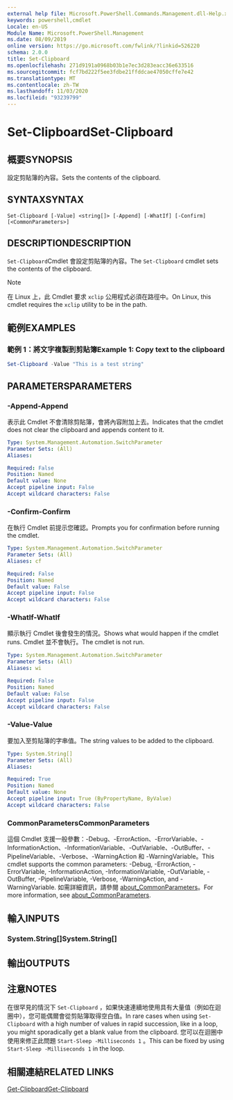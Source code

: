 ```yaml
---
external help file: Microsoft.PowerShell.Commands.Management.dll-Help.xml
keywords: powershell,cmdlet
Locale: en-US
Module Name: Microsoft.PowerShell.Management
ms.date: 08/09/2019
online version: https://go.microsoft.com/fwlink/?linkid=526220
schema: 2.0.0
title: Set-Clipboard
ms.openlocfilehash: 271d9191a0968b03b1e7ec3d283eacc36e633516
ms.sourcegitcommit: fcf7bd222f5ee3fdbe21ffddcae47050cffe7e42
ms.translationtype: MT
ms.contentlocale: zh-TW
ms.lasthandoff: 11/03/2020
ms.locfileid: "93239799"
---
```

# <span data-ttu-id="3b54c-103">Set-Clipboard</span><span class="sxs-lookup"><span data-stu-id="3b54c-103">Set-Clipboard</span></span>

## <span data-ttu-id="3b54c-104">概要</span><span class="sxs-lookup"><span data-stu-id="3b54c-104">SYNOPSIS</span></span>
<span data-ttu-id="3b54c-105">設定剪貼簿的內容。</span><span class="sxs-lookup"><span data-stu-id="3b54c-105">Sets the contents of the clipboard.</span></span>

## <span data-ttu-id="3b54c-106">SYNTAX</span><span class="sxs-lookup"><span data-stu-id="3b54c-106">SYNTAX</span></span>

```
Set-Clipboard [-Value] <string[]> [-Append] [-WhatIf] [-Confirm] [<CommonParameters>]
```

## <span data-ttu-id="3b54c-107">DESCRIPTION</span><span class="sxs-lookup"><span data-stu-id="3b54c-107">DESCRIPTION</span></span>

<span data-ttu-id="3b54c-108">`Set-Clipboard`Cmdlet 會設定剪貼簿的內容。</span><span class="sxs-lookup"><span data-stu-id="3b54c-108">The `Set-Clipboard` cmdlet sets the contents of the clipboard.</span></span>

> [!NOTE]
> <span data-ttu-id="3b54c-109">在 Linux 上，此 Cmdlet 要求 `xclip` 公用程式必須在路徑中。</span><span class="sxs-lookup"><span data-stu-id="3b54c-109">On Linux, this cmdlet requires the `xclip` utility to be in the path.</span></span>

## <span data-ttu-id="3b54c-110">範例</span><span class="sxs-lookup"><span data-stu-id="3b54c-110">EXAMPLES</span></span>

### <span data-ttu-id="3b54c-111">範例 1：將文字複製到剪貼簿</span><span class="sxs-lookup"><span data-stu-id="3b54c-111">Example 1: Copy text to the clipboard</span></span>

```powershell
Set-Clipboard -Value "This is a test string"
```

## <span data-ttu-id="3b54c-112">PARAMETERS</span><span class="sxs-lookup"><span data-stu-id="3b54c-112">PARAMETERS</span></span>

### <span data-ttu-id="3b54c-113">-Append</span><span class="sxs-lookup"><span data-stu-id="3b54c-113">-Append</span></span>

<span data-ttu-id="3b54c-114">表示此 Cmdlet 不會清除剪貼簿，會將內容附加上去。</span><span class="sxs-lookup"><span data-stu-id="3b54c-114">Indicates that the cmdlet does not clear the clipboard and appends content to it.</span></span>

```yaml
Type: System.Management.Automation.SwitchParameter
Parameter Sets: (All)
Aliases:

Required: False
Position: Named
Default value: None
Accept pipeline input: False
Accept wildcard characters: False
```

### <span data-ttu-id="3b54c-115">-Confirm</span><span class="sxs-lookup"><span data-stu-id="3b54c-115">-Confirm</span></span>

<span data-ttu-id="3b54c-116">在執行 Cmdlet 前提示您確認。</span><span class="sxs-lookup"><span data-stu-id="3b54c-116">Prompts you for confirmation before running the cmdlet.</span></span>

```yaml
Type: System.Management.Automation.SwitchParameter
Parameter Sets: (All)
Aliases: cf

Required: False
Position: Named
Default value: False
Accept pipeline input: False
Accept wildcard characters: False
```

### <span data-ttu-id="3b54c-117">-WhatIf</span><span class="sxs-lookup"><span data-stu-id="3b54c-117">-WhatIf</span></span>

<span data-ttu-id="3b54c-118">顯示執行 Cmdlet 後會發生的情況。</span><span class="sxs-lookup"><span data-stu-id="3b54c-118">Shows what would happen if the cmdlet runs.</span></span> <span data-ttu-id="3b54c-119">Cmdlet 並不會執行。</span><span class="sxs-lookup"><span data-stu-id="3b54c-119">The cmdlet is not run.</span></span>

```yaml
Type: System.Management.Automation.SwitchParameter
Parameter Sets: (All)
Aliases: wi

Required: False
Position: Named
Default value: False
Accept pipeline input: False
Accept wildcard characters: False
```

### <span data-ttu-id="3b54c-120">-Value</span><span class="sxs-lookup"><span data-stu-id="3b54c-120">-Value</span></span>

<span data-ttu-id="3b54c-121">要加入至剪貼簿的字串值。</span><span class="sxs-lookup"><span data-stu-id="3b54c-121">The string values to be added to the clipboard.</span></span>

```yaml
Type: System.String[]
Parameter Sets: (All)
Aliases:

Required: True
Position: Named
Default value: None
Accept pipeline input: True (ByPropertyName, ByValue)
Accept wildcard characters: False
```

### <span data-ttu-id="3b54c-122">CommonParameters</span><span class="sxs-lookup"><span data-stu-id="3b54c-122">CommonParameters</span></span>

<span data-ttu-id="3b54c-123">這個 Cmdlet 支援一般參數：-Debug、-ErrorAction、-ErrorVariable、-InformationAction、-InformationVariable、-OutVariable、-OutBuffer、-PipelineVariable、-Verbose、-WarningAction 和 -WarningVariable。</span><span class="sxs-lookup"><span data-stu-id="3b54c-123">This cmdlet supports the common parameters: -Debug, -ErrorAction, -ErrorVariable, -InformationAction, -InformationVariable, -OutVariable, -OutBuffer, -PipelineVariable, -Verbose, -WarningAction, and -WarningVariable.</span></span> <span data-ttu-id="3b54c-124">如需詳細資訊，請參閱 [about_CommonParameters](https://go.microsoft.com/fwlink/?LinkID=113216)。</span><span class="sxs-lookup"><span data-stu-id="3b54c-124">For more information, see [about_CommonParameters](https://go.microsoft.com/fwlink/?LinkID=113216).</span></span>

## <span data-ttu-id="3b54c-125">輸入</span><span class="sxs-lookup"><span data-stu-id="3b54c-125">INPUTS</span></span>

### <span data-ttu-id="3b54c-126">System.String[]</span><span class="sxs-lookup"><span data-stu-id="3b54c-126">System.String[]</span></span>

## <span data-ttu-id="3b54c-127">輸出</span><span class="sxs-lookup"><span data-stu-id="3b54c-127">OUTPUTS</span></span>

## <span data-ttu-id="3b54c-128">注意</span><span class="sxs-lookup"><span data-stu-id="3b54c-128">NOTES</span></span>

<span data-ttu-id="3b54c-129">在很罕見的情況下 `Set-Clipboard` ，如果快速連續地使用具有大量值（例如在迴圈中），您可能偶爾會從剪貼簿取得空白值。</span><span class="sxs-lookup"><span data-stu-id="3b54c-129">In rare cases when using `Set-Clipboard` with a high number of values in rapid succession, like in a loop, you might sporadically get a blank value from the clipboard.</span></span> <span data-ttu-id="3b54c-130">您可以在迴圈中使用來修正此問題 `Start-Sleep -Milliseconds 1` 。</span><span class="sxs-lookup"><span data-stu-id="3b54c-130">This can be fixed by using `Start-Sleep -Milliseconds 1` in the loop.</span></span>

## <span data-ttu-id="3b54c-131">相關連結</span><span class="sxs-lookup"><span data-stu-id="3b54c-131">RELATED LINKS</span></span>

[<span data-ttu-id="3b54c-132">Get-Clipboard</span><span class="sxs-lookup"><span data-stu-id="3b54c-132">Get-Clipboard</span></span>](Get-Clipboard.md)
